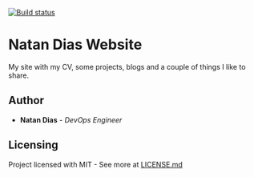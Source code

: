 [![Build status](https://dev.azure.com/natan-dias/natan-dias.github.io/_apis/build/status/natan-dias.github.io-CI)](https://dev.azure.com/natan-dias/natan-dias.github.io/_build/latest?definitionId=6)

# Natan Dias Website

My site with my CV, some projects, blogs and a couple of things I like to share.

## Author
* **Natan Dias** - *DevOps Engineer*

## Licensing

Project licensed with MIT  - See more at [LICENSE.md](LICENSE.md)
